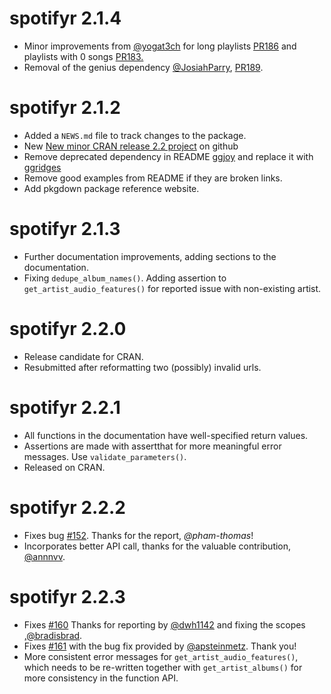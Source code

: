 # spotifyr 2.1.4

* Minor improvements from [@yogat3ch](https://github.com/yogat3ch) for long playlists [PR186](https://github.com/charlie86/spotifyr/pull/186) and playlists with 0 songs [PR183.](https://github.com/charlie86/spotifyr/pull/183)
* Removal of the genius dependency [@JosiahParry](https://github.com/JosiahParry), [PR189](https://github.com/charlie86/spotifyr/pull/189).

# spotifyr 2.1.2

* Added a `NEWS.md` file to track changes to the package.
* New [New minor CRAN release 2.2 project](https://github.com/charlie86/spotifyr/projects/2) on github
* Remove deprecated dependency in README [ggjoy](https://cran.r-project.org/package=ggjoy/) and replace it with [ggridges](https://cran.r-project.org/package=ggridges)
* Remove good examples from README if they are broken links.
* Add pkgdown package reference website.

# spotifyr 2.1.3
* Further documentation improvements, adding sections to the documentation.
* Fixing `dedupe_album_names()`. Adding assertion to `get_artist_audio_features()` for reported issue with non-existing artist.

# spotifyr 2.2.0
* Release candidate for CRAN.
* Resubmitted after reformatting two (possibly) invalid urls.

# spotifyr 2.2.1
* All functions in the documentation have well-specified return values.
* Assertions are made with assertthat for more meaningful error messages. Use `validate_parameters()`.
* Released on CRAN.

# spotifyr 2.2.2
* Fixes bug [#152](https://github.com/charlie86/spotifyr/issues/152). Thanks for the report, _@pham-thomas_!
* Incorporates better API call, thanks for the valuable contribution,  [\@annnvv](https://github.com/annnvv).

# spotifyr 2.2.3
* Fixes [#160](https://github.com/charlie86/spotifyr/issues/160)   Thanks for reporting by [\@dwh1142](https://github.com/dwh1142) and fixing the scopes ,[\@bradisbrad](https://github.com/bradisbrad).
* Fixes [#161](https://github.com/charlie86/spotifyr/issues/161) with the bug fix provided by [\@apsteinmetz](https://github.com/apsteinmetz). Thank you!
* More consistent error messages for `get_artist_audio_features()`, which needs to be re-written together with `get_artist_albums()` for more consistency in the function API.
